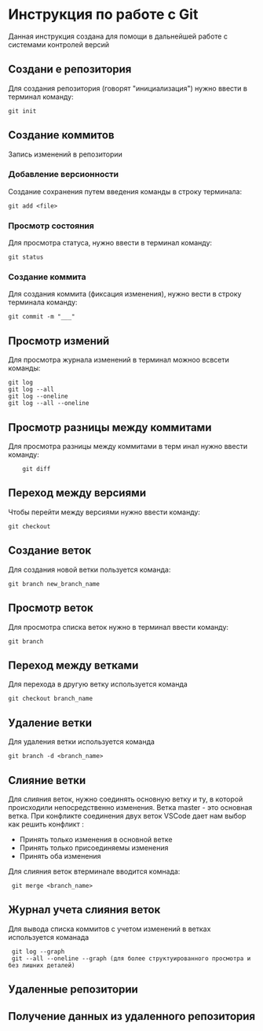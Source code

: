 # Инструкция по работе с Git

Данная инструкция создана для помощи в дальнейшей работе с системами контролей версий

## Создани е репозитория

Для создания репозитория (говорят "инициализация") нужно ввести в терминал команду:

    git init


## Создание коммитов

Запись изменений в репозитории

### Добавление версионности

Создание сохранения путем введения команды в строку терминала:

    git add <file>

### Просмотр состояния

Для просмотра статуса, нужно ввести в терминал команду:

    git status

### Создание коммита

Для создания коммита (фиксация изменения), нужно вести в строку терминала команду:

    git commit -m "___"

## Просмотр измений

Для просмотра журнала изменений в терминал можноо всвсети команды:

    git log
    git log --all
    git log --oneline
    git log --all --oneline

 ## Просмотр разницы между коммитами

 Для просмотра разницы между коммитами в терм инал нужно ввести команду:

        git diff

## Переход между версиями

Чтобы перейти между версиями нужно ввести команду:

    git checkout

## Создание веток    

Для создания новой ветки пользуется команда:

    git branch new_branch_name

## Просмотр веток

Для просмотра списка веток нужно в терминал ввести команду:

    git branch

## Переход между ветками

Для перехода в другую ветку используется команда

    git checkout branch_name

## Удаление ветки

Для удаления ветки используется команда

    git branch -d <branch_name>

## Слияние ветки

Для слияния веток, нужно соединять основную ветку и ту, в которой происходили  непосредственно изменения. Ветка master - это основная ветка. При конфликте соединения двух веток VSCode дает нам выбор как решить конфликт :

* Принять только изменения в основной ветке
* Принять только присоединяемы изменения
* Принять оба изменения

Для слияния веток втерминале вводится комнада:

     git merge <branch_name>

## Журнал учета слияния веток

Для вывода списка коммитов с учетом изменений в ветках используется команада

     git log --graph
     git --all --oneline --graph (для более структуированного просмотра и без лишних деталей)

## Удаленные репозитории

## Получение данных из удаленного репозитория
